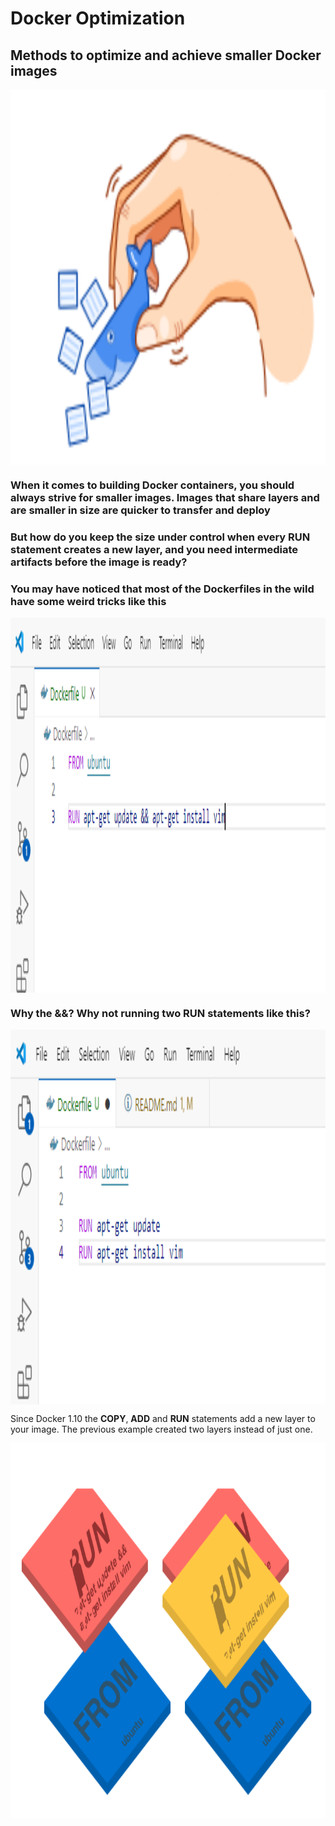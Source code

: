 # **Docker Optimization**

## Methods to optimize and achieve smaller Docker images

<img width="800" height="600" style="display: block; margin: 0 auto" alt="Docker_screen" src="image.png">

### When it comes to building Docker containers, you should always strive for smaller images. Images that share layers and are smaller in size are quicker to transfer and deploy

### But how do you keep the size under control when every **RUN** statement creates a new layer, and you need intermediate artifacts before the image is ready?

### You may have noticed that most of the **Dockerfiles** in the wild have some weird tricks like this

<img width="800" height="600" style="display: block; margin: 0 auto" alt="Docker_screen" src="image-1.png">

### Why the **&&**? Why not running two **RUN** statements like this?

<img width="800" height="600" style="display: block; margin: 0 auto" alt="Docker_screen" src="image-2.png">

Since Docker 1.10 the **COPY**, **ADD** and **RUN** statements add a new layer to your image. The previous example created two layers instead of just one.

<img width="800" height="600" style="display: block; margin: 0 auto" alt="Docker_screen" src="image-3.png">